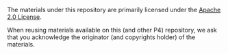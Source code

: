 The materials under this repository are primarily licensed under the [Apache 2.0 License](http://www.apache.org/licenses/LICENSE-2.0.html).

When reusing materials available on this (and other P4) repository, we ask that you acknowledge the originator (and copyrights holder) of the materials.